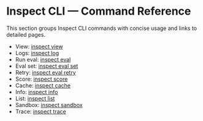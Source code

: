 # Inspect CLI — Command Reference

This section groups Inspect CLI commands with concise usage and links to detailed pages.

- View: [inspect view](inspect_view.md)
- Logs: [inspect log](inspect_log.md)
- Run eval: [inspect eval](inspect_eval.md)
- Eval set: [inspect eval set](inspect_eval_set.md)
- Retry: [inspect eval retry](inspect_eval_retry.md)
- Score: [inspect score](inspect_score.md)
- Cache: [inspect cache](inspect_cache.md)
- Info: [inspect info](inspect_info.md)
- List: [inspect list](inspect_list.md)
- Sandbox: [inspect sandbox](inspect_sandbox.md)
- Trace: [inspect trace](inspect_trace.md)
